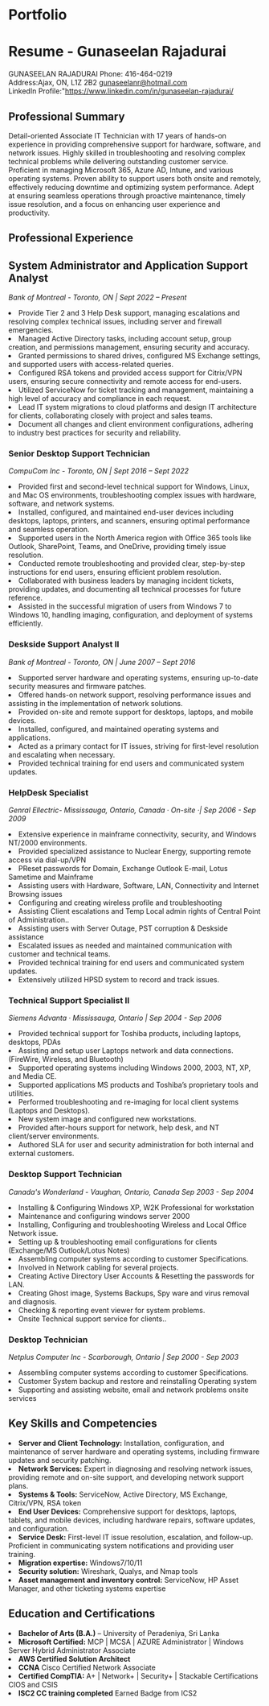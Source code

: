 # Portfolio

# Resume - Gunaseelan Rajadurai
           
GUNASEELAN RAJADURAI
Phone:</strong> 416-464-0219<br>
Address:Ajax, ON, L1Z 2B2
<a href="mailto:gunaseelanr@hotmail.com">gunaseelanr@hotmail.com</a><br>
LinkedIn Profile:"https://www.linkedin.com/in/gunaseelan-rajadurai/
  

<h2>Professional Summary</h2>

<p>Detail-oriented Associate IT Technician with 17 years of hands-on experience in providing comprehensive support for hardware, software, and network issues. Highly skilled in troubleshooting and resolving complex technical problems while delivering outstanding customer service. Proficient in managing Microsoft 365, Azure AD, Intune, and various operating systems. Proven ability to support users both onsite and remotely, effectively reducing downtime and optimizing system performance. Adept at ensuring seamless operations through proactive maintenance, timely issue resolution, and a focus on enhancing user experience and productivity.</p>

<h2>Professional Experience</h2>

<h2>System Administrator and Application Support Analyst </h2>
<p><i>Bank of Montreal - Toronto, ON | Sept 2022 – Present</i></p>


<p>
<li>Provide Tier 2 and 3 Help Desk support, managing escalations and resolving complex technical issues, including server and firewall emergencies.</li>
<li>Managed Active Directory tasks, including account setup, group creation, and permissions management, ensuring security and accuracy.</li>
<li>Granted permissions to shared drives, configured MS Exchange settings, and supported users with access-related queries.</li>
<li>Configured RSA tokens and provided access support for Citrix/VPN users, ensuring secure connectivity and remote access for end-users.</li>
<li>Utilized ServiceNow for ticket tracking and management, maintaining a high level of accuracy and compliance in each request.</li>
<li>Lead IT system migrations to cloud platforms and design IT architecture for clients, collaborating closely with project and sales teams.</li>
<li>Document all changes and client environment configurations, adhering to industry best practices for security and reliability.</li>
</p>

<h3>Senior Desktop Support Technician</h3>
<i>CompuCom Inc - Toronto, ON | Sept 2016 – Sept 2022 </i> 


<p>
<li>Provided first and second-level technical support for Windows, Linux, and Mac OS environments, troubleshooting complex issues with hardware, software, and network systems.</li>
<li>Installed, configured, and maintained end-user devices including desktops, laptops, printers, and scanners, ensuring optimal performance and seamless operation.</li>
<li>Supported users in the North America region with Office 365 tools like Outlook, SharePoint, Teams, and OneDrive, providing timely issue resolution.</li>
<li>Conducted remote troubleshooting and provided clear, step-by-step instructions for end users, ensuring efficient problem resolution.</li>
<li>Collaborated with business leaders by managing incident tickets, providing updates, and documenting all technical processes for future reference.</li> 
<li>Assisted in the successful migration of users from Windows 7 to Windows 10, handling imaging, configuration, and deployment of systems efficiently.</li>

</p>

<h3>Deskside Support Analyst II</h3>
<i>Bank of Montreal - Toronto, ON | June 2007 – Sept 2016 </i>


<p>
<li>Supported server hardware and operating systems, ensuring up-to-date security measures and firmware patches.</li>
<li>Offered hands-on network support, resolving performance issues and assisting in the implementation of network solutions.</li>
<li>Provided on-site and remote support for desktops, laptops, and mobile devices. 
<li>Installed, configured, and maintained operating systems and applications.</li>
<li>Acted as a primary contact for IT issues, striving for first-level resolution and escalating when necessary.
<li>Provided technical training for end users and communicated system updates.</li>


</p>

<h3>HelpDesk Specialist</h3>
<i>Genral Ellectric- Mississauga, Ontario, Canada · On-site ·| Sep 2006 - Sep 2009</i>


<p>
<li>Extensive experience in mainframe connectivity, security, and Windows NT/2000 environments.</li>
<li>Provided specialized assistance to Nuclear Energy, supporting remote access via dial-up/VPN </li>
<li>PReset passwords for Domain, Exchange Outlook E-mail, Lotus Sametime and Mainframe </li>
<li>Assisting users with Hardware, Software, LAN, Connectivity and Internet Browsing issues </li>
<li>Configuring and creating wireless profile and troubleshooting</li>
<li>Assisting Client escalations and Temp Local admin rights of Central Point of Administration..</li>
<li>Assisting users with Server Outage, PST corruption & Deskside assistance</li>
<li>Escalated issues as needed and maintained communication with customer and technical teams.</li>
<li>Provided technical training for end users and communicated system updates.</li>
<li>Extensively utilized HPSD system to record and track issues.</li>


</p>


<h3>Technical Support Specialist II</h3>
<i>Siemens Advanta · Mississauga, Ontario  | Sep 2004 - Sep 2006</i>

<p>

<li>Provided technical support for Toshiba products, including laptops, desktops, PDAs</li>
<li>Assisting and setup user Laptops network and data connections. (FireWire, Wireless, and Bluetooth)</li>
<li>Supported operating systems including Windows 2000, 2003, NT, XP, and Media CE.</li>
<li>Supported applications MS products and Toshiba’s proprietary tools and utilities.</li>
<li>Performed troubleshooting and re-imaging for local client systems (Laptops and Desktops).</li>
<li>New system image and configured new workstations.</li>
<li>Provided after-hours support for network, help desk, and NT client/server environments.</li>
<li>Authored SLA for user and security administration for both internal and external customers.</li>

</p>


<h3>Desktop Support Technician</h3>
<i>Canada's Wonderland - Vaughan, Ontario, Canada Sep 2003 - Sep 2004</i>


<p>
<li>Installing & Configuring Windows XP, W2K Professional for workstation</li>
<li>Maintenance and configuring windows server 2000 </li>
<li>Installing, Configuring and troubleshooting Wireless and Local Office Network issue. </li>
<li>Setting up & troubleshooting email configurations for clients (Exchange/MS Outlook/Lotus Notes) </li>
<li>Assembling computer systems according to customer Specifications.</li>
<li>Involved in Network cabling for several projects.</li>
<li>Creating Active Directory User Accounts & Resetting the passwords for LAN.</li>
<li>Creating Ghost image, Systems Backups, Spy ware and virus removal and diagnosis.</li>
<li>Checking & reporting event viewer for system problems.</li>
<li>Onsite Technical support service for clients..</li>


</p>

<h3>Desktop Technician</h3>
<i>Netplus Computer Inc - Scarborough, Ontario |  Sep 2000 - Sep 2003</i>


<p>
<li>Assembling computer systems according to customer Specifications.</li>
<li>Customer System backup and restore and reinstalling Operating system </li>
<li>Supporting and assisting website, email and network problems onsite services</li>

</p>




<h2>Key Skills and Competencies</h2>

<p>

<li><strong>Server and Client Technology:</strong> Installation, configuration, and maintenance of server hardware and operating systems, including firmware updates and security patching.</li>
<li><strong>Network Services:</strong> Expert in diagnosing and resolving network issues, providing remote and on-site support, and developing network support plans.</li>
<li><strong>Systems & Tools:</strong> ServiceNow, Active Directory, MS Exchange, Citrix/VPN, RSA token</li>
<li><strong>End User Devices:</strong> Comprehensive support for desktops, laptops, tablets, and mobile devices, including hardware repairs, software updates, and configuration.</li>
<li><strong>Service Desk:</strong> First-level IT issue resolution, escalation, and follow-up. Proficient in communicating system notifications and providing user training.</li>
<li><strong>Migration expertise:</strong> Windows7/10/11</li>
<li><strong>Security solution:</strong> Wireshark, Qualys, and Nmap tools</li>
<li><strong>Asset management and inventory control:</strong> ServiceNow, HP Asset Manager, and other ticketing systems expertise</li>

</p>




<h2>Education and Certifications</h2>

<p>

<li><strong>Bachelor of Arts (B.A.)</strong> – University of Peradeniya, Sri Lanka</li>
<li><strong>Microsoft Certified:</strong> MCP | MCSA | AZURE Administrator | Windows Server Hybrid Administrator Associate</li>
<li><strong>AWS Certified Solution Architect</strong></li>
<li><strong>CCNA</strong> Cisco Certified Network Associate</li>
<li><strong>Certified CompTIA:</strong> A+ | Network+ | Security+ | Stackable Certifications CIOS and CSIS</li>
<li><strong>ISC2 CC training completed</strong> Earned Badge from ICS2</li>
 
</p>

</body>
</html>

</body>
</html>
